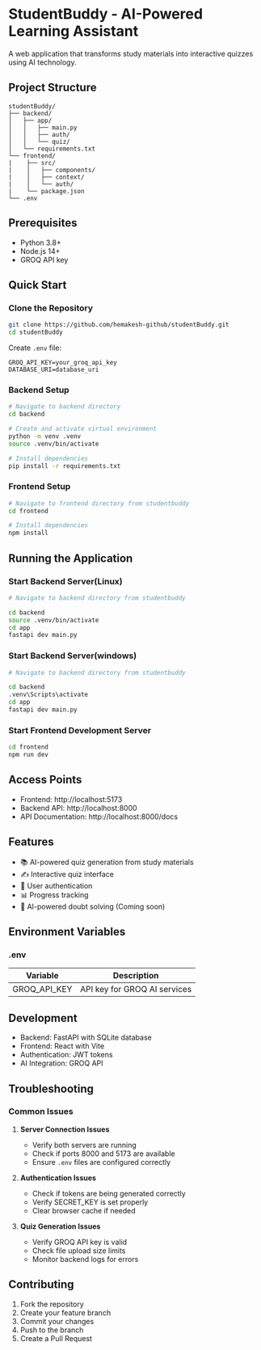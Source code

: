 # StudentBuddy - AI-Powered Learning Assistant

A web application that transforms study materials into interactive quizzes using AI technology.

## Project Structure
```
studentBuddy/
├── backend/
│   ├── app/
│   │   ├── main.py
│   │   ├── auth/
│   │   └── quiz/
│   └── requirements.txt
└── frontend/
|    ├── src/
|    │   ├── components/
|    │   ├── context/
|    │   └── auth/
|    └── package.json
└── .env
```

## Prerequisites
- Python 3.8+
- Node.js 14+
- GROQ API key

## Quick Start

### Clone the Repository
```bash
git clone https://github.com/hemakesh-github/studentBuddy.git
cd studentBuddy
```


Create `.env` file:
```properties
GROQ_API_KEY=your_groq_api_key
DATABASE_URI=database_uri
```

### Backend Setup
```bash
# Navigate to backend directory
cd backend

# Create and activate virtual environment
python -m venv .venv
source .venv/bin/activate

# Install dependencies
pip install -r requirements.txt
```


### Frontend Setup
```bash
# Navigate to frontend directory from studentbuddy
cd frontend

# Install dependencies
npm install

```
## Running the Application

### Start Backend Server(Linux)
```bash
# Navigate to backend directory from studentbuddy

cd backend
source .venv/bin/activate
cd app
fastapi dev main.py
```

### Start Backend Server(windows)
```bash
# Navigate to backend directory from studentbuddy

cd backend
.venv\Scripts\activate
cd app
fastapi dev main.py
```

### Start Frontend Development Server
```bash
cd frontend
npm run dev
```

## Access Points
- Frontend: http://localhost:5173
- Backend API: http://localhost:8000
- API Documentation: http://localhost:8000/docs

## Features
- 📚 AI-powered quiz generation from study materials
- ✍️ Interactive quiz interface
- 🔐 User authentication
- 📊 Progress tracking
- 🤖 AI-powered doubt solving (Coming soon)

## Environment Variables

### .env
| Variable | Description |
|----------|------------|
| GROQ_API_KEY | API key for GROQ AI services |


## Development
- Backend: FastAPI with SQLite database
- Frontend: React with Vite
- Authentication: JWT tokens
- AI Integration: GROQ API

## Troubleshooting

### Common Issues
1. **Server Connection Issues**
   - Verify both servers are running
   - Check if ports 8000 and 5173 are available
   - Ensure `.env` files are configured correctly

2. **Authentication Issues**
   - Check if tokens are being generated correctly
   - Verify SECRET_KEY is set properly
   - Clear browser cache if needed

3. **Quiz Generation Issues**
   - Verify GROQ API key is valid
   - Check file upload size limits
   - Monitor backend logs for errors

## Contributing
1. Fork the repository
2. Create your feature branch
3. Commit your changes
4. Push to the branch
5. Create a Pull Request

